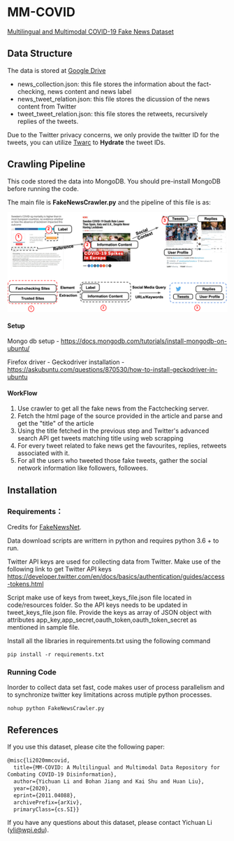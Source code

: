 # MM-COVID
[Multilingual and Multimodal COVID-19 Fake News Dataset](https://arxiv.org/abs/2011.04088)

## Data Structure

The data is stored at [Google Drive](https://drive.google.com/drive/folders/1gd4AvT6BxPRtymmNd9Z7ukyaVhae5s7U?usp=sharing)

- news_collection.json: this file stores the information about the fact-checking, news content and news label
- news_tweet_relation.json: this file stores the dicussion of the news content from Twitter
- tweet_tweet_relation.json: this file stores the retweets, recursively replies of the tweets.

Due to the Twitter privacy concerns, we only provide the twitter ID for the tweets, you can utilize [Twarc](https://github.com/DocNow/twarc) to **Hydrate** the tweet IDs. 

## Crawling Pipeline
This code stored the data into MongoDB. You should pre-install MongoDB before running the code. 

The main file is __FakeNewsCrawler.py__ and the pipeline of this file is as:

![pipeline](./figure/pipeline.png)

#### Setup

Mongo db setup - https://docs.mongodb.com/tutorials/install-mongodb-on-ubuntu/

Firefox driver - Geckodriver installation - https://askubuntu.com/questions/870530/how-to-install-geckodriver-in-ubuntu

#### WorkFlow
1. Use crawler to get all the fake news from the Factchecking server. 
2. Fetch the html page of the source provided in the article and parse and get the "title" of the article
3. Using the title fetched in the previous step and Twitter's advanced search API get tweets matching title using web scrapping
4. For every tweet related to fake news get the favourites, replies, retweets associated with it.
5. For all the users who tweeted those fake tweets, gather the social network information like followers, followees.

## Installation
### Requirements： 
Credits for [FakeNewsNet](https://github.com/KaiDMML/FakeNewsNet).

Data download scripts are writtern in python and requires python 3.6 + to run. 

Twitter API keys are used for collecting data from Twitter. Make use of the following link to get Twitter API keys
https://developer.twitter.com/en/docs/basics/authentication/guides/access-tokens.html

Script make use of keys from tweet_keys_file.json file located in code/resources folder. So the API keys needs to be updated in tweet_keys_file.json file. Provide the keys as array of JSON object with attributes app_key,app_secret,oauth_token,oauth_token_secret as mentioned in sample file.

Install all the libraries in requirements.txt using the following command

```shell script
pip install -r requirements.txt
```

### Running Code
Inorder to collect data set fast, code makes user of process parallelism and to synchronize twitter key limitations across mutiple python processes. 
```shell script
nohup python FakeNewsCrawler.py
```

## References
If you use this dataset, please cite the following paper:

    
    @misc{li2020mmcovid,
      title={MM-COVID: A Multilingual and Multimodal Data Repository for Combating COVID-19 Disinformation}, 
      author={Yichuan Li and Bohan Jiang and Kai Shu and Huan Liu},
      year={2020},
      eprint={2011.04088},
      archivePrefix={arXiv},
      primaryClass={cs.SI}}
If you have any questions about this dataset, please contact Yichuan Li (yli@wpi.edu).
  